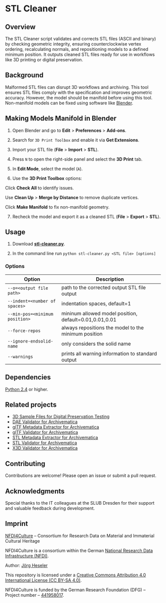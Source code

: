 # STL Cleaner

## Overview

The STL Cleaner script validates and corrects STL files (ASCII and binary) by checking geometric integrity, ensuring counterclockwise vertex ordering, recalculating normals, and repositioning models to a defined minimum position. It outputs cleaned STL files ready for use in workflows like 3D printing or digital preservation.

## Background

Malformed STL files can disrupt 3D workflows and archiving. This tool ensures STL files comply with the specification and improves geometric accuracy. However, the model should be manifold before using this tool. Non-manifold models can be fixed using software like [Blender](https://www.blender.org/).

## Making Models Manifold in Blender

1. Open Blender and go to **Edit** > **Preferences** > **Add-ons**.

2. Search for `3D Print Toolbox` and enable it via **Get Extensions**.

3. Import your STL file (**File** > **Import** > **STL**).

4. Press `N` to open the right-side panel and select the **3D Print** tab.

5. In **Edit Mode**, select the model (`A`).

6. Use the **3D Print Toolbox** options:

Click **Check All** to identify issues.

Use **Clean Up** > **Merge by Distance** to remove duplicate vertices.

Click **Make Manifold** to fix non-manifold geometry.

7. Recheck the model and export it as a cleaned STL (**File** > **Export** > **STL**).

## Usage

1. Download [**stl-cleaner.py**](./src/stl-cleaner.py).

2. In the command line run `python stl-cleaner.py <STL file> [options]`

### Options

| Option                         | Description                                            |
| ------------------------------ | ------------------------------------------------------ |
| `--o=<output file path>`       | path to the corrected output STL file output           |
| `--indent=<number of spaces>`  | indentation spaces, default=1                          |
| `--min-pos=<minimum position>` | mininum allowed model position, default=0.01,0.01,0.01 |
| `--force-repos`                | always repositions the model to the minimum position   |
| `--ignore-endsolid-name`       | only considers the solid name                          |
| `--warnings`                   | prints all warning information to standard output      |

## Dependencies

[Python 2.4](https://www.python.org/download/releases/2.4/) or higher.

## Related projects

- [3D Sample Files for Digital Preservation Testing](https://github.com/JoergHeseler/3d-sample-files-for-digital-preservation-testing)
- [DAE Validator for Archivematica](https://github.com/JoergHeseler/dae-validator-for-archivematica)
- [glTF Metadata Extractor for Archivematica](https://github.com/JoergHeseler/gltf-metadata-extractor-for-archivematica)
- [glTF Validator for Archivematica](https://github.com/JoergHeseler/gltf-validator-for-archivematica)
  <!-- - [STL Cleaner](https://github.com/JoergHeseler/stl-cleaner) -->
- [STL Metadata Extractor for Archivematica](https://github.com/JoergHeseler/stl-metadata-extractor-for-archivematica)
- [STL Validator for Archivematica](https://github.com/JoergHeseler/stl-validator-for-archivematica)
- [X3D Validator for Archivematica](https://github.com/JoergHeseler/x3d-validator-for-archivematica)

## Contributing

Contributions are welcome! Please open an issue or submit a pull request.

## Acknowledgments

Special thanks to the IT colleagues at the SLUB Dresden for their support and valuable feedback during development.

## Imprint

[NFDI4Culture](https://nfdi4culture.de/) – Consortium for Research Data on Material and Immaterial Cultural Heritage

NFDI4Culture is a consortium within the German [National Research Data Infrastructure (NFDI)](https://www.nfdi.de/).

Author: [Jörg Heseler](https://orcid.org/0000-0002-1497-627X)

This repository is licensed under a [Creative Commons Attribution 4.0 International License (CC BY-SA 4.0)](https://creativecommons.org/licenses/by-sa/4.0/).

NFDI4Culture is funded by the German Research Foundation (DFG) – Project number – [441958017](https://gepris.dfg.de/gepris/projekt/441958017).
